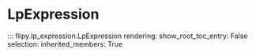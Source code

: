 # LpExpression

::: flipy.lp_expression.LpExpression
    rendering:
        show_root_toc_entry: False
    selection:
        inherited_members: True
